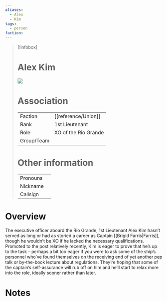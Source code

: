 ```yaml
---
aliases: 
  - Alex
  - Kim
tags: 
  - person
faction: 
---
```


> [!infobox] 
> # Alex Kim
> ![](https://lh4.googleusercontent.com/2z5lCy6xl8YiEA_6dtcJEqKMqgX7BvWDExOrv_9vmonFO9wvZt3B98v5IxV1gmPTEtoeUvmBSDOQZJfbyx8ouYTuPt2lAe9mbEgpyFMgqklqiJPClPFcugtO4JuQoI3DSNsKU3FJRRs2OYMRZlkSvsM)
> # Association
> | | |
> | ---- | ---- |
> | Faction | [[reference/Union]] |
> | Rank | 1st Lieutenant |
> | Role | XO of the Rio Grande |
> | Group/Team | |
> # Other information
> | | | 
> | - | - |
> | Pronouns | |
> | Nickname | |
> | Callsign | | 

# Overview
The executive officer aboard the Rio Grande, 1st Lieutenant Alex Kim hasn’t served as long or had as storied a career as Captain [[Brigid Farris|Farris]], though he wouldn’t be XO if he lacked the necessary qualifications. Promoted to the post relatively recently, Kim is eager to prove that he’s up to the task – perhaps a bit too eager if you were to ask some of the ship’s personnel who’ve found themselves on the receiving end of yet another pep talk or by-the-book lecture about regulations. They’re hoping that some of the captain’s self-assurance will rub off on him and he’ll start to relax more into the role, ideally sooner rather than later.

# Notes

